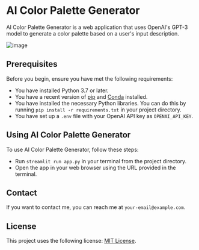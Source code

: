 # AI Color Palette Generator

AI Color Palette Generator is a web application that uses OpenAI's GPT-3 model to generate a color palette based on a user's input description.

![image](https://github.com/fatlina99/ColorAI_App/assets/141213373/88507b5e-1d67-4845-af09-37f10483dccc)

## Prerequisites

Before you begin, ensure you have met the following requirements:

- You have installed Python 3.7 or later.
- You have a recent version of [pip](https://pip.pypa.io/en/stable/installation/) and [Conda](https://docs.conda.io/projects/conda/en/latest/user-guide/install/) installed.
- You have installed the necessary Python libraries. You can do this by running `pip install -r requirements.txt` in your project directory.
- You have set up a `.env` file with your OpenAI API key as `OPENAI_API_KEY`.

## Using AI Color Palette Generator

To use AI Color Palette Generator, follow these steps:

- Run `streamlit run app.py` in your terminal from the project directory.
- Open the app in your web browser using the URL provided in the terminal.

## Contact

If you want to contact me, you can reach me at `your-email@example.com`.

## License

This project uses the following license: [MIT License](<link_to_license>).
